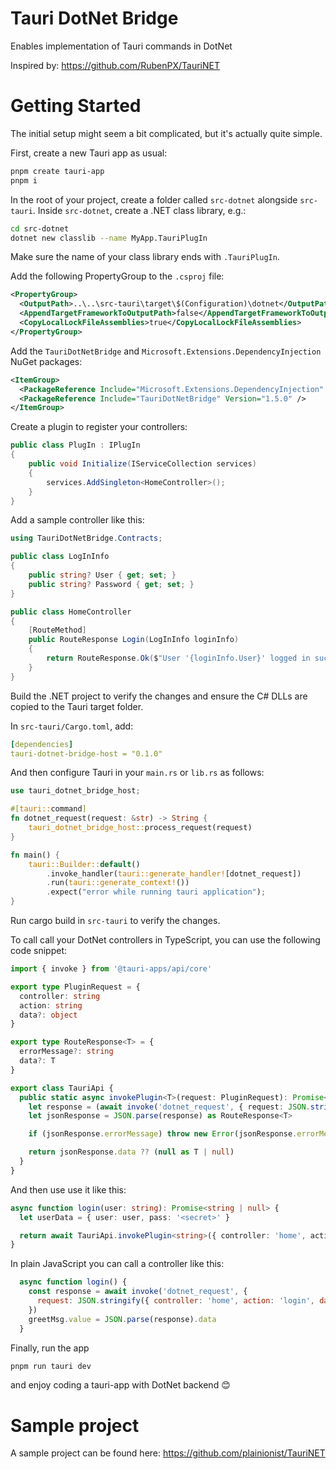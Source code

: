 # Tauri DotNet Bridge

Enables implementation of Tauri commands in DotNet

Inspired by: https://github.com/RubenPX/TauriNET

# Getting Started

The initial setup might seem a bit complicated, but it's actually quite simple.

First, create a new Tauri app as usual:

```bash
pnpm create tauri-app
pnpm i
```

In the root of your project, create a folder called ``src-dotnet`` alongside ``src-tauri``.
Inside ``src-dotnet``, create a .NET class library, e.g.:

```bash
cd src-dotnet
dotnet new classlib --name MyApp.TauriPlugIn
```

Make sure the name of your class library ends with ``.TauriPlugIn``.

Add the following PropertyGroup to the ``.csproj`` file:

```xml
<PropertyGroup>
  <OutputPath>..\..\src-tauri\target\$(Configuration)\dotnet</OutputPath>
  <AppendTargetFrameworkToOutputPath>false</AppendTargetFrameworkToOutputPath>
  <CopyLocalLockFileAssemblies>true</CopyLocalLockFileAssemblies>
</PropertyGroup>
```

Add the ``TauriDotNetBridge`` and ``Microsoft.Extensions.DependencyInjection`` NuGet packages:

```xml
<ItemGroup>
  <PackageReference Include="Microsoft.Extensions.DependencyInjection" Version="8.0.1" />
  <PackageReference Include="TauriDotNetBridge" Version="1.5.0" />
</ItemGroup>
```

Create a plugin to register your controllers:

```csharp
public class PlugIn : IPlugIn
{
    public void Initialize(IServiceCollection services)
    {
        services.AddSingleton<HomeController>();
    }
}
```

Add a sample controller like this:

```csharp
using TauriDotNetBridge.Contracts;

public class LogInInfo
{
    public string? User { get; set; }
    public string? Password { get; set; }
}

public class HomeController
{
    [RouteMethod]
    public RouteResponse Login(LogInInfo loginInfo)
    {
        return RouteResponse.Ok($"User '{loginInfo.User}' logged in successfully");
    }
}
```

Build the .NET project to verify the changes and ensure the C# DLLs are copied to the Tauri target folder.

In ``src-tauri/Cargo.toml``, add:

```yaml
[dependencies]
tauri-dotnet-bridge-host = "0.1.0"
```

And then configure Tauri in your ``main.rs`` or ``lib.rs`` as follows:

```rust
use tauri_dotnet_bridge_host;

#[tauri::command]
fn dotnet_request(request: &str) -> String {
    tauri_dotnet_bridge_host::process_request(request)
}

fn main() {
    tauri::Builder::default()
        .invoke_handler(tauri::generate_handler![dotnet_request])
        .run(tauri::generate_context!())
        .expect("error while running tauri application");
}
```

Run cargo build in ``src-tauri`` to verify the changes.

To call call your DotNet controllers in TypeScript, you can use the following code snippet:

```typescript
import { invoke } from '@tauri-apps/api/core'

export type PluginRequest = {
  controller: string
  action: string
  data?: object
}

export type RouteResponse<T> = {
  errorMessage?: string
  data?: T
}

export class TauriApi {
  public static async invokePlugin<T>(request: PluginRequest): Promise<T | null> {
    let response = (await invoke('dotnet_request', { request: JSON.stringify(request) })) as string
    let jsonResponse = JSON.parse(response) as RouteResponse<T>

    if (jsonResponse.errorMessage) throw new Error(jsonResponse.errorMessage)

    return jsonResponse.data ?? (null as T | null)
  }
}

```

And then use use it like this:

```typescript
async function login(user: string): Promise<string | null> {
  let userData = { user: user, pass: '<secret>' }

  return await TauriApi.invokePlugin<string>({ controller: 'home', action: 'login', data: userData })
}
```

In plain JavaScript you can call a controller like this:

```javascript
  async function login() {
    const response = await invoke('dotnet_request', {
      request: JSON.stringify({ controller: 'home', action: 'login', data: { user: name.value, password: '<secret>' } })
    })
    greetMsg.value = JSON.parse(response).data
  }
```

Finally, run the app

```bash
pnpm run tauri dev
```

and enjoy coding a tauri-app with DotNet backend 😊

# Sample project

A sample project can be found here: https://github.com/plainionist/TauriNET
